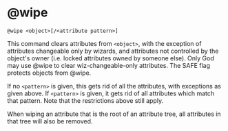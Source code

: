 # @wipe
`@wipe <object>[/<attribute pattern>]`

This command clears attributes from `<object>`, with the exception of attributes changeable only by wizards, and attributes not controlled by the object's owner (i.e. locked attributes owned by someone else). Only God may use @wipe to clear wiz-changeable-only attributes. The SAFE flag protects objects from @wipe.

If no `<pattern>` is given, this gets rid of all the attributes, with exceptions as given above. If `<pattern>` is given, it gets rid of all attributes which match that pattern. Note that the restrictions above still apply.

When wiping an attribute that is the root of an attribute tree, all attributes in that tree will also be removed.

